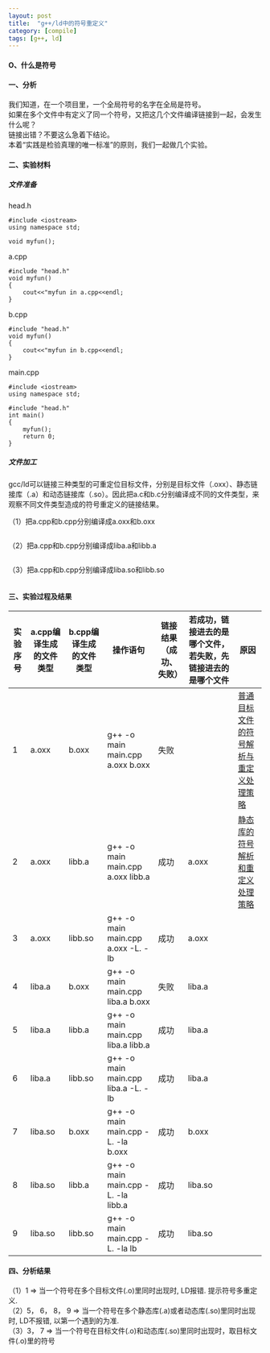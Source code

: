 ```yaml
---
layout: post
title:  "g++/ld中的符号重定义"
category: [compile]
tags: [g++, ld]
---
```


#### O、什么是符号

[]()

#### 一、分析

我们知道，在一个项目里，一个全局符号的名字在全局是符号。  
如果在多个文件中有定义了同一个符号，又把这几个文件编译链接到一起，会发生什么呢？  
链接出错？不要这么急着下结论。  
本着“实践是检验真理的唯一标准”的原则，我们一起做几个实验。  

#### 二、实验材料

##### 文件准备

head.h

```
#include <iostream>
using namespace std;

void myfun();
```

a.cpp

```
#include "head.h"
void myfun()
{
	cout<<"myfun in a.cpp<<endl;
}
```
b.cpp

```
#include "head.h"
void myfun()
{
	cout<<"myfun in b.cpp<<endl;
}
```
main.cpp

```
#include <iostream>
using namespace std;

#include "head.h"
int main()
{
	myfun();
	return 0;
}
```

##### 文件加工

gcc/ld可以链接三种类型的可重定位目标文件，分别是目标文件（.oxx）、静态链接库（.a）和动态链接库（.so）。因此把a.c和b.c分别编译成不同的文件类型，来观察不同文件类型造成的符号重定义的链接结果。

（1）把a.cpp和b.cpp分别编译成a.oxx和b.oxx

```
```
（2）把a.cpp和b.cpp分别编译成liba.a和libb.a

```
```
（3）把a.cpp和b.cpp分别编译成liba.so和libb.so

```
```

#### 三、实验过程及结果

|实验序号|a.cpp编译生成的文件类型|b.cpp编译生成的文件类型|操作语句|链接结果（成功、失败）|若成功，链接进去的是哪个文件，若失败，先链接进去的是哪个文件|原因|
|---|---|---|---|---|---|---|
|1|a.oxx|b.oxx|g++ -o main main.cpp a.oxx b.oxx|失败||[普通目标文件的符号解析与重定义处理策略](http://blog.csdn.net/mishifangxiangdefeng/article/details/44859389)|
|2|a.oxx|libb.a|g++ -o main main.cpp a.oxx libb.a|成功|a.oxx|[静态库的符号解析和重定义处理策略](http://blog.csdn.net/mishifangxiangdefeng/article/details/45127863)|
|3|a.oxx|libb.so|g++ -o main main.cpp a.oxx -L. -lb|成功|a.oxx||
|4|liba.a|b.oxx|g++ -o main main.cpp liba.a b.oxx|失败|liba.a||
|5|liba.a|libb.a|g++ -o main main.cpp liba.a libb.a|成功|liba.a||
|6|liba.a|libb.so|g++ -o main main.cpp liba.a -L. -lb|成功|liba.a||
|7|liba.so|b.oxx|g++ -o main main.cpp -L. -la b.oxx|成功|b.oxx||
|8|liba.so|libb.a|g++ -o main main.cpp -L. -la libb.a|成功|liba.so||
|9|liba.so|libb.so|g++ -o main main.cpp -L. -la lb|成功|liba.so||

#### 四、分析结果
（1）1 => 当一个符号在多个目标文件(.o)里同时出现时, LD报错. 提示符号多重定义.  
（2）5， 6， 8， 9 => 当一个符号在多个静态库(.a)或者动态库(.so)里同时出现时, LD不报错, 以第一个遇到的为准.   
（3）3， 7 => 当一个符号在目标文件(.o)和动态库(.so)里同时出现时，取目标文件(.o)里的符号  



